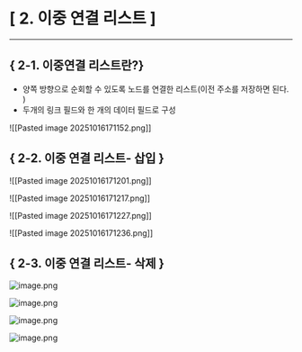 # [ 2. 이중 연결 리스트 ]
---
## { 2-1. 이중연결 리스트란?}

- 양쪽 방향으로 순회할 수 있도록 노드를 연결한 리스트(이전 주소를 저장하면 된다. )
- 두개의 링크 필드와 한 개의 데이터 필드로 구성

![[Pasted image 20251016171152.png]]

## { 2-2. 이중 연결 리스트- 삽입 }

![[Pasted image 20251016171201.png]]

![[Pasted image 20251016171217.png]]

![[Pasted image 20251016171227.png]]

![[Pasted image 20251016171236.png]]

## { 2-3. 이중 연결 리스트- 삭제 }

![image.png](attachment:b7bdbc17-70a3-4b7e-bceb-fe4e8fcfe61a:image.png)

![image.png](attachment:5fbaa49d-fa49-42d0-9e0d-e3c98538b0df:image.png)

![image.png](attachment:627a8562-59d2-4622-b083-ce271389890f:image.png)

![image.png](attachment:152d8255-3efa-4093-84ef-635ba807e002:image.png)